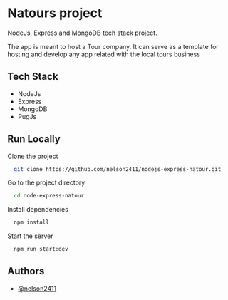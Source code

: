 
# Natours project

NodeJs, Express and MongoDB tech stack project. 

The app is meant to host a Tour company. It can serve as a template for hosting and develop any app related with the local tours business




## Tech Stack

* NodeJs
* Express
* MongoDB
* PugJs


## Run Locally

Clone the project

```bash
  git clone https://github.com/nelson2411/nodejs-express-natour.git
```

Go to the project directory

```bash
  cd node-express-natour
```

Install dependencies

```bash
  npm install
```

Start the server

```bash
  npm run start:dev
```


## Authors

- [@nelson2411](https://github.com/nelson2411)

